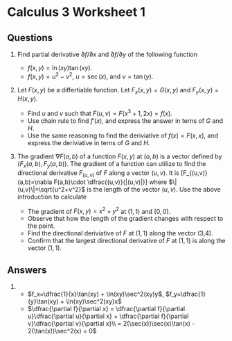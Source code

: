 # Calculus 3 Worksheet 1

## Questions

1. Find partial derivative $\partial f/\partial x$ and $\partial f/\partial y$ of the following function

	* $f(x,y) = \ln(xy)\tan(xy)$.
	* $f(x,y) = u^2-v^2$, $u=\sec(x)$, and $v=\tan(y)$.

2. Let $F(x,y)$ be a differtiable function. Let $F_x(x,y)=G(x,y)$ and $F_y(x,y)=H(x,y)$.

	* Find $u$ and $v$ such that $F(u,v) = F(x^3+1,2x)=f(x)$.
	* Use chain rule to find $f'(x)$, and express the answer in terns of $G$ and $H$.
	* Use the same reasoning to find the deriviative of $f(x)=F(x,x)$, and express the deriviative in terns of $G$ and $H$.

3. The gradient $\nabla F(a,b)$ of a function $F(x,y)$ at $(a,b)$ is a vector defined by $(F_x(a,b), F_y(a,b))$. The gradient of a function can utilize to find the directional derivative $F_{(u,v)}$ of $F$ along a vector $(u,v)$. It is 
 \[F_{(u,v)}(a,b)=\nabla F(a,b)\cdot \dfrac{(u,v)}{|(u,v)|}\]
where $\|(u,v)\|=\sqrt{u^2+v^2}$ is the length of the vector $(u,v)$. Use the above introduction to calculate

	* The gradient of $F(x,y)=x^2+y^2$ at $(1,1)$ and $(0,0)$.
	* Observe that how the length of the gradient changes with respect to the point.
	* Find the directional deriviative of $F$ at $(1,1)$ along the vector (3,4).
	* Confirm that the largest directional derivative of $F$ at $(1,1)$ is along the vector $(1,1)$. 

## Answers

1. 
	* $f_x=\dfrac{1}{x}\tan(xy) + \ln(xy)\sec^2(xy)y$, $f_y=\dfrac{1}{y}\tan(xy) + \ln(xy)\sec^2(xy)x$
	* $\dfrac{\partial f}{\partial x} = \dfrac{\partial f}{\partial u}\dfrac{\partial u}{\partial x} + \dfrac{\partial f}{\partial v}\dfrac{\partial v}{\partial x}\\ = 2(\sec(x))\sec(x)\tan(x) - 2(\tan(x))\sec^2(x) = 0$
	